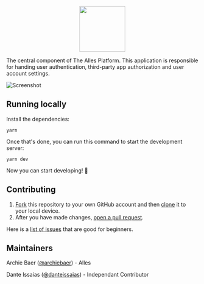 <p align="center">
  <img src="https://i.imgur.com/SGWCbtl.png" height="120" />
</p>

The central component of The Alles Platform. This application is responsible for handing user authentication, third-party app authorization and user account settings.

![Screenshot](https://i.imgur.com/PVSQjsT.png)

## Running locally

Install the dependencies:

```
yarn
```

Once that's done, you can run this command to start the development server:

```
yarn dev
```

Now you can start developing! 🎉

## Contributing

1. [Fork](https://help.github.com/articles/fork-a-repo/) this repository to your own GitHub account and then [clone](https://help.github.com/articles/cloning-a-repository/) it to your local device.
2. After you have made changes, [open a pull request](https://docs.github.com/en/github/collaborating-with-issues-and-pull-requests/creating-a-pull-request).

Here is a [list of issues](https://github.com/alleshq/hub/issues?q=is%3Aissue+is%3Aopen+label%3A%22good+for+beginners%22) that are good for beginners.

## Maintainers

Archie Baer ([@archiebaer](https://github.com/archiebaer)) - Alles

Dante Issaias ([@danteissaias](https://github.com/danteissaias)) - Independant Contributor
